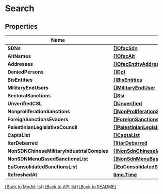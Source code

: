 # Search

## Properties

Name | Type | Description | Notes
------------ | ------------- | ------------- | -------------
**SDNs** | [**[]OfacSdn**](OfacSDN.md) |  | [optional] 
**AltNames** | [**[]OfacAlt**](OfacAlt.md) |  | [optional] 
**Addresses** | [**[]OfacEntityAddress**](OfacEntityAddress.md) |  | [optional] 
**DeniedPersons** | [**[]Dpl**](DPL.md) |  | [optional] 
**BisEntities** | [**[]BisEntities**](BISEntities.md) |  | [optional] 
**MilitaryEndUsers** | [**[]MilitaryEndUser**](MilitaryEndUser.md) |  | [optional] 
**SectoralSanctions** | [**[]Ssi**](SSI.md) |  | [optional] 
**UnverifiedCSL** | [**[]Unverified**](Unverified.md) |  | [optional] 
**NonproliferationSanctions** | [**[]NonProliferationSanction**](NonProliferationSanction.md) |  | [optional] 
**ForeignSanctionsEvaders** | [**[]ForeignSanctionsEvader**](ForeignSanctionsEvader.md) |  | [optional] 
**PalestinianLegislativeCouncil** | [**[]PalestinianLegislativeCouncil**](PalestinianLegislativeCouncil.md) |  | [optional] 
**CaptaList** | [**[]CaptaList**](CAPTAList.md) |  | [optional] 
**ItarDebarred** | [**[]ItarDebarred**](ITARDebarred.md) |  | [optional] 
**NonSDNChineseMilitaryIndustrialComplex** | [**[]NonSdnChineseMilitaryIndustrialComplex**](NonSDNChineseMilitaryIndustrialComplex.md) |  | [optional] 
**NonSDNMenuBasedSanctionsList** | [**[]NonSdnMenuBasedSanctionsList**](NonSDNMenuBasedSanctionsList.md) |  | [optional] 
**EuConsolidatedSanctionsList** | [**[]EuConsolidatedSanctionsList**](EUConsolidatedSanctionsList.md) |  | [optional] 
**RefreshedAt** | [**time.Time**](time.Time.md) |  | [optional] 

[[Back to Model list]](../README.md#documentation-for-models) [[Back to API list]](../README.md#documentation-for-api-endpoints) [[Back to README]](../README.md)


